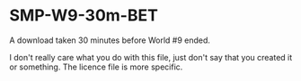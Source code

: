 # SMP-W9-30m-BET
A download taken 30 minutes before World #9 ended.

I don't really care what you do with this file, just don't say that you created it or something. The licence file is more specific.
